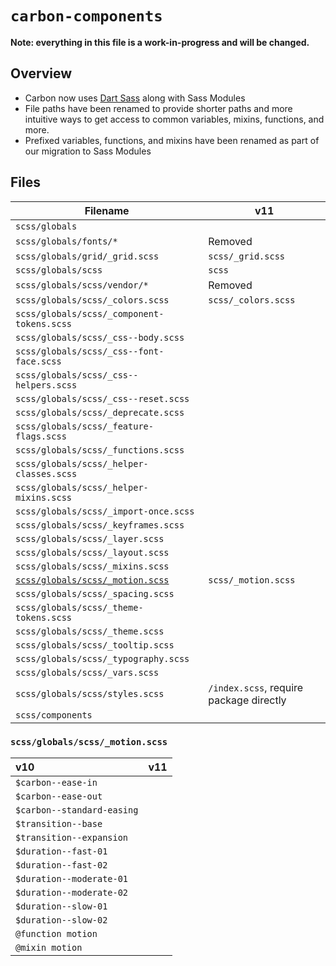 # `carbon-components`

**Note: everything in this file is a work-in-progress and will be changed.**

## Overview

- Carbon now uses [Dart Sass](https://npmjs.com/package/sass) along with Sass
  Modules
- File paths have been renamed to provide shorter paths and more intuitive ways
  to get access to common variables, mixins, functions, and more.
- Prefixed variables, functions, and mixins have been renamed as part of our
  migration to Sass Modules

## Files

| Filename                                                        | v11                                     |
| --------------------------------------------------------------- | --------------------------------------- |
| `scss/globals`                                                  |                                         |
| `scss/globals/fonts/*`                                          | Removed                                 |
| `scss/globals/grid/_grid.scss`                                  | `scss/_grid.scss`                       |
| `scss/globals/scss`                                             | `scss`                                  |
| `scss/globals/scss/vendor/*`                                    | Removed                                 |
| `scss/globals/scss/_colors.scss`                                | `scss/_colors.scss`                     |
| `scss/globals/scss/_component-tokens.scss`                      |                                         |
| `scss/globals/scss/_css--body.scss`                             |                                         |
| `scss/globals/scss/_css--font-face.scss`                        |                                         |
| `scss/globals/scss/_css--helpers.scss`                          |                                         |
| `scss/globals/scss/_css--reset.scss`                            |                                         |
| `scss/globals/scss/_deprecate.scss`                             |                                         |
| `scss/globals/scss/_feature-flags.scss`                         |                                         |
| `scss/globals/scss/_functions.scss`                             |                                         |
| `scss/globals/scss/_helper-classes.scss`                        |                                         |
| `scss/globals/scss/_helper-mixins.scss`                         |                                         |
| `scss/globals/scss/_import-once.scss`                           |                                         |
| `scss/globals/scss/_keyframes.scss`                             |                                         |
| `scss/globals/scss/_layer.scss`                                 |                                         |
| `scss/globals/scss/_layout.scss`                                |                                         |
| `scss/globals/scss/_mixins.scss`                                |                                         |
| [`scss/globals/scss/_motion.scss`](#scssglobalsscss_motionscss) | `scss/_motion.scss`                     |
| `scss/globals/scss/_spacing.scss`                               |                                         |
| `scss/globals/scss/_theme-tokens.scss`                          |                                         |
| `scss/globals/scss/_theme.scss`                                 |                                         |
| `scss/globals/scss/_tooltip.scss`                               |                                         |
| `scss/globals/scss/_typography.scss`                            |                                         |
| `scss/globals/scss/_vars.scss`                                  |                                         |
| `scss/globals/scss/styles.scss`                                 | `/index.scss`, require package directly |
| `scss/components`                                               |                                         |

### `scss/globals/scss/_motion.scss`

| v10                        | v11 |
| :------------------------- | :-- |
| `$carbon--ease-in`         |     |
| `$carbon--ease-out`        |     |
| `$carbon--standard-easing` |     |
| `$transition--base`        |     |
| `$transition--expansion`   |     |
| `$duration--fast-01`       |     |
| `$duration--fast-02`       |     |
| `$duration--moderate-01`   |     |
| `$duration--moderate-02`   |     |
| `$duration--slow-01`       |     |
| `$duration--slow-02`       |     |
| `@function motion`         |     |
| `@mixin motion`            |     |
